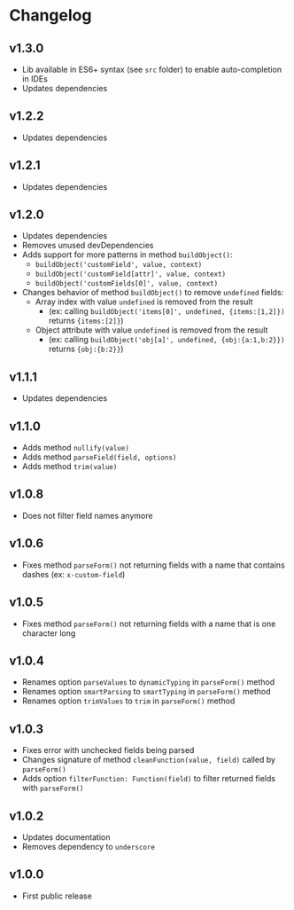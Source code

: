 # Changelog

## v1.3.0
- Lib available in ES6+ syntax (see `src` folder) to enable auto-completion in IDEs
- Updates dependencies

## v1.2.2
- Updates dependencies

## v1.2.1
- Updates dependencies

## v1.2.0
- Updates dependencies
- Removes unused devDependencies
- Adds support for more patterns in method `buildObject()`:
  - `buildObject('customField', value, context)`
  - `buildObject('customField[attr]', value, context)`
  - `buildObject('customFields[0]', value, context)`
- Changes behavior of method `buildObject()` to remove `undefined` fields:
  - Array index with value `undefined` is removed from the result
    - (ex: calling `buildObject('items[0]', undefined, {items:[1,2]})` returns `{items:[2]}`)
  - Object attribute with value `undefined` is removed from the result
    - (ex: calling `buildObject('obj[a]', undefined, {obj:{a:1,b:2}})` returns `{obj:{b:2}}`)

## v1.1.1
- Updates dependencies

## v1.1.0
- Adds method `nullify(value)`
- Adds method `parseField(field, options)`
- Adds method `trim(value)`

## v1.0.8
- Does not filter field names anymore

## v1.0.6
- Fixes method `parseForm()` not returning fields with a name that contains dashes (ex: `x-custom-field`)

## v1.0.5
- Fixes method `parseForm()` not returning fields with a name that is one character long

## v1.0.4
- Renames option `parseValues` to `dynamicTyping` in `parseForm()` method
- Renames option `smartParsing` to `smartTyping` in `parseForm()` method
- Renames option `trimValues` to `trim` in `parseForm()` method

## v1.0.3
- Fixes error with unchecked fields being parsed
- Changes signature of method `cleanFunction(value, field)` called by `parseForm()`
- Adds option `filterFunction: Function(field)` to filter returned fields with `parseForm()`

## v1.0.2
- Updates documentation
- Removes dependency to `underscore`

## v1.0.0
- First public release
